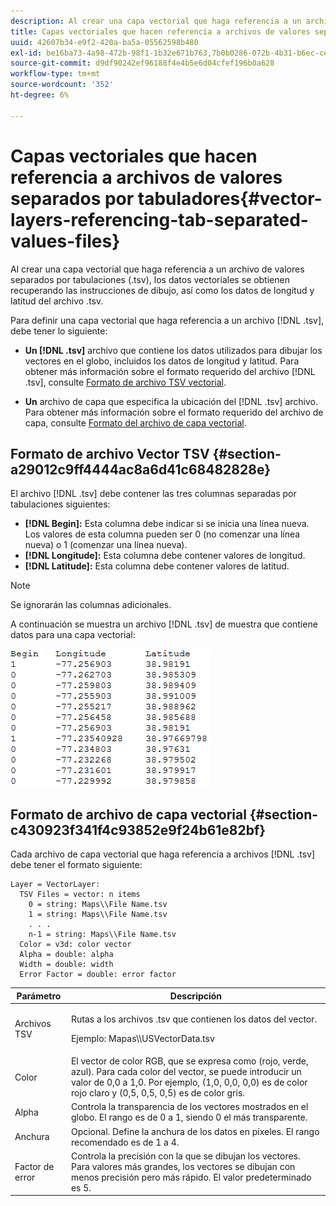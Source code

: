 ```yaml
---
description: Al crear una capa vectorial que haga referencia a un archivo de valores separados por tabulaciones (.tsv), los datos vectoriales se obtienen recuperando las instrucciones de dibujo, así como los datos de longitud y latitud del archivo .tsv.
title: Capas vectoriales que hacen referencia a archivos de valores separados por tabuladores
uuid: 42607b34-e9f2-420a-ba5a-05562598b480
exl-id: be16ba73-4a98-472b-98f1-1b32e671b763,7b0b0286-072b-4b31-b6ec-ced322da5236
source-git-commit: d9df90242ef96188f4e4b5e6d04cfef196b0a628
workflow-type: tm+mt
source-wordcount: '352'
ht-degree: 6%

---
```


# Capas vectoriales que hacen referencia a archivos de valores separados por tabuladores{#vector-layers-referencing-tab-separated-values-files}

Al crear una capa vectorial que haga referencia a un archivo de valores separados por tabulaciones (.tsv), los datos vectoriales se obtienen recuperando las instrucciones de dibujo, así como los datos de longitud y latitud del archivo .tsv.

Para definir una capa vectorial que haga referencia a un archivo [!DNL .tsv], debe tener lo siguiente:

* **Un  [!DNL .tsv]** archivo que contiene los datos utilizados para dibujar los vectores en el globo, incluidos los datos de longitud y latitud. Para obtener más información sobre el formato requerido del archivo [!DNL .tsv], consulte [Formato de archivo TSV vectorial](../../../../home/c-geo-oview/c-wk-img-lyrs/c-wk-vctr-lyrs/c-tab-sep-val-files.md#section-a29012c9ff4444ac8a6d41c68482828e).

* **Un** archivo de capa que especifica la ubicación del  [!DNL .tsv] archivo. Para obtener más información sobre el formato requerido del archivo de capa, consulte [Formato del archivo de capa vectorial](../../../../home/c-geo-oview/c-wk-img-lyrs/c-wk-vctr-lyrs/c-tab-sep-val-files.md#section-c430923f341f4c93852e9f24b61e82bf).

## Formato de archivo Vector TSV {#section-a29012c9ff4444ac8a6d41c68482828e}

El archivo [!DNL .tsv] debe contener las tres columnas separadas por tabulaciones siguientes:

* **[!DNL Begin]:** Esta columna debe indicar si se inicia una línea nueva. Los valores de esta columna pueden ser 0 (no comenzar una línea nueva) o 1 (comenzar una línea nueva).
* **[!DNL Longitude]:** Esta columna debe contener valores de longitud.
* **[!DNL Latitude]:** Esta columna debe contener valores de latitud.

>[!NOTE]
>
>Se ignorarán las columnas adicionales.

A continuación se muestra un archivo [!DNL .tsv] de muestra que contiene datos para una capa vectorial:

![](assets/tsv_vectorlayer.png)

## Formato de archivo de capa vectorial {#section-c430923f341f4c93852e9f24b61e82bf}

Cada archivo de capa vectorial que haga referencia a archivos [!DNL .tsv] debe tener el formato siguiente:

```
Layer = VectorLayer:
  TSV Files = vector: n items
    0 = string: Maps\\File Name.tsv
    1 = string: Maps\\File Name.tsv
    . . .
    n-1 = string: Maps\\File Name.tsv
  Color = v3d: color vector
  Alpha = double: alpha
  Width = double: width
  Error Factor = double: error factor
```

<table id="table_152F73536AB9403AB43854B81D6A9A15"> 
 <thead> 
  <tr> 
   <th colname="col1" class="entry"> Parámetro </th> 
   <th colname="col2" class="entry"> Descripción </th> 
  </tr> 
 </thead>
 <tbody> 
  <tr> 
   <td colname="col1"> Archivos TSV </td> 
   <td colname="col2"> <p>Rutas a los <span class="filepath"> archivos .tsv</span> que contienen los datos del vector. </p> <p>Ejemplo: <span class="filepath"> Mapas\\USVectorData.tsv</span> </p> </td> 
  </tr> 
  <tr> 
   <td colname="col1"> Color </td> 
   <td colname="col2"> El vector de color RGB, que se expresa como (rojo, verde, azul). Para cada color del vector, se puede introducir un valor de 0,0 a 1,0. Por ejemplo, (1,0, 0,0, 0,0) es de color rojo claro y (0,5, 0,5, 0,5) es de color gris. </td> 
  </tr> 
  <tr> 
   <td colname="col1"> Alpha </td> 
   <td colname="col2"> Controla la transparencia de los vectores mostrados en el globo. El rango es de 0 a 1, siendo 0 el más transparente. </td> 
  </tr> 
  <tr> 
   <td colname="col1"> Anchura </td> 
   <td colname="col2"> Opcional. Define la anchura de los datos en píxeles. El rango recomendado es de 1 a 4. </td> 
  </tr> 
  <tr> 
   <td colname="col1"> Factor de error </td> 
   <td colname="col2"> Controla la precisión con la que se dibujan los vectores. Para valores más grandes, los vectores se dibujan con menos precisión pero más rápido. El valor predeterminado es 5. </td> 
  </tr> 
 </tbody> 
</table>
